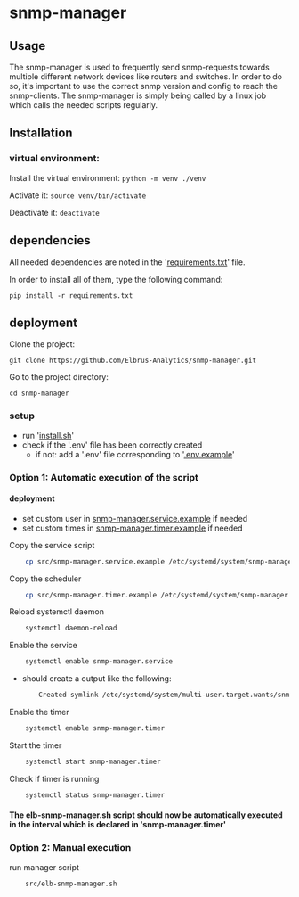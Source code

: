 # snmp-manager

## Usage

The snmp-manager is used to frequently send snmp-requests towards multiple different network devices like routers and
switches. In order to do so, it's important to use the correct snmp version and config to reach the snmp-clients. The
snmp-manager is simply being called by a linux job which calls the needed scripts regularly.

## Installation

### virtual environment:

Install the virtual environment: `python -m venv ./venv`

Activate it: `source venv/bin/activate`

Deactivate it: `deactivate`

## dependencies

All needed dependencies are noted in the '<a href="requirements.txt">requirements.txt</a>' file.

In order to install all of them, type the following command:

`pip install -r requirements.txt`

## deployment

Clone the project:

`git clone https://github.com/Elbrus-Analytics/snmp-manager.git`

Go to the project directory:

`cd snmp-manager`

### setup

  - run '<a href="src/install.sh">install.sh</a>'
  - check if the '.env' file has been correctly created
    - if not: add a '.env' file corresponding to '<a href=".env.example">.env.example</a>'

### Option 1: Automatic execution of the script

#### deployment
  - set custom user in <a href="src/snmp-manager.service.example">snmp-manager.service.example</a> if needed
  - set custom times in <a href="src/snmp-manager.timer.example">snmp-manager.timer.example</a> if needed

Copy the service script

```bash
    cp src/snmp-manager.service.example /etc/systemd/system/snmp-manager.service
```

Copy the scheduler

```bash
    cp src/snmp-manager.timer.example /etc/systemd/system/snmp-manager.timer
```

Reload systemctl daemon

```bash
    systemctl daemon-reload
```

Enable the service

```bash
    systemctl enable snmp-manager.service
```
- should create a output like the following:

    ```bash
        Created symlink /etc/systemd/system/multi-user.target.wants/snmp-manager.service → /etc/systemd/system/snmp-manager.service.
    ```

Enable the timer

```bash
    systemctl enable snmp-manager.timer
```

Start the timer

```bash
    systemctl start snmp-manager.timer
```

Check if timer is running

```bash
    systemctl status snmp-manager.timer
```

#### The elb-snmp-manager.sh script should now be automatically executed in the interval which is declared in 'snmp-manager.timer'  

### Option 2: Manual execution

run manager script

```bash
    src/elb-snmp-manager.sh
```